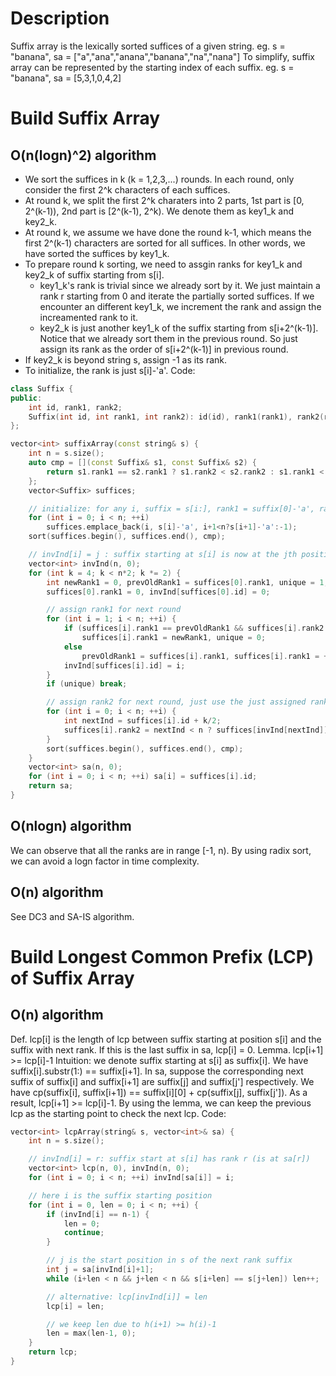 # Description
Suffix array is the lexically sorted suffices of a given string.
eg. s = "banana", sa = ["a","ana","anana","banana","na","nana"]
To simplify, suffix array can be represented by the starting index of each suffix.
eg. s = "banana", sa = [5,3,1,0,4,2]

# Build Suffix Array
## O(n(logn)^2) algorithm
- We sort the suffices in k (k = 1,2,3,...) rounds. In each round, only consider the first 2^k characters of each suffices.
- At round k, we split the first 2^k charaters into 2 parts, 1st part is [0, 2^(k-1)), 2nd part is [2^(k-1), 2^k). We denote them as key1_k and key2_k.
- At round k, we assume we have done the round k-1, which means the first 2^(k-1) characters are sorted for all suffices. In other words, we have sorted the suffices by key1_k.
- To prepare round k sorting, we need to assgin ranks for key1_k and key2_k of suffix starting from s[i].
  - key1_k's rank is trivial since we already sort by it. We just maintain a rank r starting from 0 and iterate the partially sorted suffices. If we encounter an different key1_k, we increment the rank and assign the increamented rank to it.
  - key2_k is just another key1_k of the suffix starting from s[i+2^(k-1)]. Notice that we already sort them in the previous round. So just assign its rank as the order of s[i+2^(k-1)] in previous round.
- If key2_k is beyond string s, assign -1 as its rank.
- To initialize, the rank is just s[i]-'a'.
Code:
~~~~C++
class Suffix {
public:
    int id, rank1, rank2;
    Suffix(int id, int rank1, int rank2): id(id), rank1(rank1), rank2(rank2) {}
};

vector<int> suffixArray(const string& s) {
    int n = s.size();
    auto cmp = [](const Suffix& s1, const Suffix& s2) {
        return s1.rank1 == s2.rank1 ? s1.rank2 < s2.rank2 : s1.rank1 < s2.rank1;
    };
    vector<Suffix> suffices;

    // initialize: for any i, suffix = s[i:], rank1 = suffix[0]-'a', rank2 = suffix[1]-'a'
    for (int i = 0; i < n; ++i)
        suffices.emplace_back(i, s[i]-'a', i+1<n?s[i+1]-'a':-1);
    sort(suffices.begin(), suffices.end(), cmp);

    // invInd[i] = j : suffix starting at s[i] is now at the jth position of suffices
    vector<int> invInd(n, 0);
    for (int k = 4; k < n*2; k *= 2) {
        int newRank1 = 0, prevOldRank1 = suffices[0].rank1, unique = 1;
        suffices[0].rank1 = 0, invInd[suffices[0].id] = 0;

        // assign rank1 for next round
        for (int i = 1; i < n; ++i) {
            if (suffices[i].rank1 == prevOldRank1 && suffices[i].rank2 == suffices[i-1].rank2)
                suffices[i].rank1 = newRank1, unique = 0;
            else
                prevOldRank1 = suffices[i].rank1, suffices[i].rank1 = ++newRank1;
            invInd[suffices[i].id] = i;
        }
        if (unique) break;

        // assign rank2 for next round, just use the just assigned rank1
        for (int i = 0; i < n; ++i) {
            int nextInd = suffices[i].id + k/2;
            suffices[i].rank2 = nextInd < n ? suffices[invInd[nextInd]].rank1 : -1;
        }
        sort(suffices.begin(), suffices.end(), cmp);
    }
    vector<int> sa(n, 0);
    for (int i = 0; i < n; ++i) sa[i] = suffices[i].id;
    return sa;
}
~~~~

## O(nlogn) algorithm
We can observe that all the ranks are in range [-1, n). By using radix sort, we can avoid a logn factor in time complexity.

## O(n) algorithm
See DC3 and SA-IS algorithm.

# Build Longest Common Prefix (LCP) of Suffix Array
## O(n) algorithm
Def. lcp[i] is the length of lcp between suffix starting at position s[i] and the suffix with next rank. If this is the last suffix in sa, lcp[i] = 0.
Lemma. lcp[i+1] >= lcp[i]-1
Intuition: we denote suffix starting at s[i] as suffix[i]. We have suffix[i].substr(1:) == suffix[i+1]. In sa, suppose the corresponding next suffix of suffix[i] and suffix[i+1] are suffix[j] and suffix[j'] respectively. We have cp(suffix[i], suffix[i+1]) == suffix[i][0] + cp(suffix[j], suffix[j']). As a result, lcp[i+1] >= lcp[i]-1.
By using the lemma, we can keep the previous lcp as the starting point to check the next lcp.
Code:
~~~C++
vector<int> lcpArray(string& s, vector<int>& sa) {
    int n = s.size();

    // invInd[i] = r: suffix start at s[i] has rank r (is at sa[r])
    vector<int> lcp(n, 0), invInd(n, 0);
    for (int i = 0; i < n; ++i) invInd[sa[i]] = i;

    // here i is the suffix starting position
    for (int i = 0, len = 0; i < n; ++i) {
        if (invInd[i] == n-1) {
            len = 0;
            continue;
        }

        // j is the start position in s of the next rank suffix
        int j = sa[invInd[i]+1];
        while (i+len < n && j+len < n && s[i+len] == s[j+len]) len++;

        // alternative: lcp[invInd[i]] = len
        lcp[i] = len;

        // we keep len due to h(i+1) >= h(i)-1
        len = max(len-1, 0);
    }
    return lcp;
}
~~~
